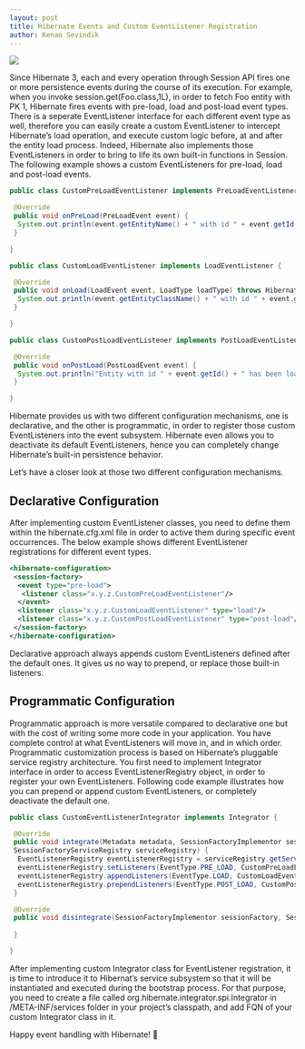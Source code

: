 ```yaml
---
layout: post
title: Hibernate Events and Custom EventListener Registration
author: Kenan Sevindik
---
```


![](http://kenansevindik.com/assets/images/event_listener.jpg)

Since Hibernate 3, each and every operation through Session API fires one or more persistence events during the course 
of its execution. For example, when you invoke session.get(Foo.class,1L), in order to fetch Foo entity with PK 1, 
Hibernate fires events with pre-load, load and post-load event types. There is a seperate EventListener interface for 
each different event type as well, therefore you can easily create a custom EventListener to intercept Hibernate’s load 
operation, and execute custom logic before, at and after the entity load process. Indeed, Hibernate also implements those 
EventListeners in order to bring to life its own built-in functions in Session. The following example shows a custom 
EventListeners for pre-load, load and post-load events.

```java
public class CustomPreLoadEventListener implements PreLoadEventListener {

 @Override
 public void onPreLoad(PreLoadEvent event) {
  System.out.println(event.getEntityName() + " with id " + event.getId() + " will be loaded");
 }

}

public class CustomLoadEventListener implements LoadEventListener {

 @Override
 public void onLoad(LoadEvent event, LoadType loadType) throws HibernateException {
  System.out.println(event.getEntityClassName() + " with id " + event.getEntityId() + " is being loaded now");
 }

}

public class CustomPostLoadEventListener implements PostLoadEventListener {

 @Override
 public void onPostLoad(PostLoadEvent event) {
  System.out.println("Entity with id " + event.getId() + " has been loaded :" + event.getEntity());
 }

}
```

Hibernate provides us with two different configuration mechanisms, one is declarative, and the other is programmatic, 
in order to register those custom EventListeners into the event subsystem. Hibernate even allows you to deactivate its 
default EventListeners, hence you can completely change Hibernate’s built-in persistence behavior.

Let’s have a closer look at those two different configuration mechanisms.

## Declarative Configuration

After implementing custom EventListener classes, you need to define them within the hibernate.cfg.xml file in order to 
active them during specific event occurrences. The below example shows different EventListener registrations for different 
event types.

```xml
<hibernate-configuration>
 <session-factory>
  <event type="pre-load">
   <listener class="x.y.z.CustomPreLoadEventListener"/>
  </event>
  <listener class="x.y.z.CustomLoadEventListener" type="load"/>
  <listener class="x.y.z.CustomPostLoadEventListener" type="post-load"/>
 </session-factory>
</hibernate-configuration>
```

Declarative approach always appends custom EventListeners defined after the default ones. It gives us no way to prepend, 
or replace those built-in listeners.

## Programmatic Configuration

Programmatic approach is more versatile compared to declarative one but with the cost of writing some more code in your 
application. You have complete control at what EventListeners will move in, and in which order. Programmatic customization 
process is based on Hibernate’s pluggable service registry architecture. You first need to implement Integrator interface 
in order to access EventListenerRegistry object, in order to register your own EventListeners. Following code example 
illustrates how you can prepend or append custom EventListeners, or completely deactivate the default one.

```java
public class CustomEventListenerIntegrator implements Integrator {

 @Override
 public void integrate(Metadata metadata, SessionFactoryImplementor sessionFactory,
 SessionFactoryServiceRegistry serviceRegistry) {
  EventListenerRegistry eventListenerRegistry = serviceRegistry.getService(EventListenerRegistry.class);
  eventListenerRegistry.setListeners(EventType.PRE_LOAD, CustomPreLoadEventListener.class);
  eventListenerRegistry.appendListeners(EventType.LOAD, CustomLoadEventListener.class);
  eventListenerRegistry.prependListeners(EventType.POST_LOAD, CustomPostLoadEventListener.class);
 }

 @Override
 public void disintegrate(SessionFactoryImplementor sessionFactory, SessionFactoryServiceRegistry serviceRegistry) {
 
 }

}
```

After implementing custom Integrator class for EventListener registration, it is time to introduce it to Hibernat’s service 
subsystem so that it will be instantiated and executed during the bootstrap process. For that purpose, you need to create 
a file called org.hibernate.integrator.spi.Integrator in /META-INF/services folder in your project’s classpath, and add 
FQN of your custom Integrator class in it.

Happy event handling with Hibernate! 🙂


